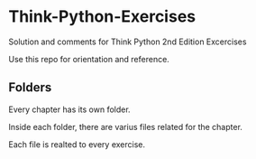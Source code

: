 # Think-Python-Exercises

Solution and comments for Think Python 2nd Edition Excercises

Use this repo for orientation and reference.

## Folders

Every chapter has its own folder.

Inside each folder, there are varius files related for the chapter.

Each file is realted to every exercise.
